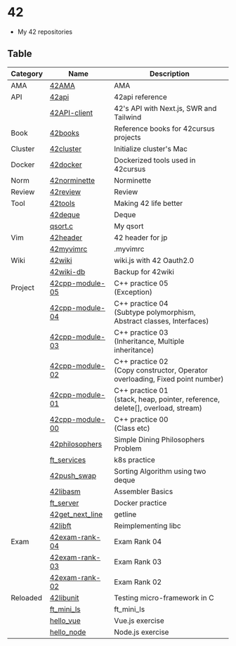 # 42
- My 42 repositories

## Table

| Category | Name                                                             | Description                                                                      |
|----------|------------------------------------------------------------------|----------------------------------------------------------------------------------|
| AMA      | [42AMA](https://github.com/solareenlo/42AMA)                     | AMA                                                                              |
| API      | [42api](https://github.com/solareenlo/42api)                     | 42api reference                                                                  |
|          | [42API-client](https://github.com/solareenlo/42API-client)       | 42's API with Next.js, SWR and Tailwind                                          |
| Book     | [42books](https://github.com/solareenlo/42books)                 | Reference books for 42cursus projects                                            |
| Cluster  | [42cluster](https://github.com/solareenlo/42cluster)             | Initialize cluster's Mac                                                         |
| Docker   | [42docker](https://github.com/solareenlo/42docker)               | Dockerized tools used in 42cursus                                                |
| Norm     | [42norminette](https://github.com/solareenlo/42norminette)       | Norminette                                                                       |
| Review   | [42review](https://github.com/solareenlo/42review)               | Review                                                                           |
| Tool     | [42tools](https://github.com/solareenlo/42tools)                 | Making 42 life better                                                            |
|          | [42deque](https://github.com/solareenlo/42deque)                 | Deque                                                                            |
|          | [qsort.c](https://github.com/solareenlo/qsort.c)                 | My qsort                                                                         |
| Vim      | [42header](https://github.com/solareenlo/42header)               | 42 header for jp                                                                 |
|          | [42myvimrc](https://github.com/solareenlo/42myvimrc)             | .myvimrc                                                                         |
| Wiki     | [42wiki](https://github.com/solareenlo/42wiki)                   | wiki.js with 42 Oauth2.0                                                         |
|          | [42wiki-db](https://github.com/solareenlo/42wiki-db)             | Backup for 42wiki                                                                |
| Project  | [42cpp-module-05](https://github.com/solareenlo/42cpp-module-05) | C++ practice 05<br>(Exception)                                                   |
|          | [42cpp-module-04](https://github.com/solareenlo/42cpp-module-04) | C++ practice 04<br>(Subtype polymorphism, Abstract classes, Interfaces)          |
|          | [42cpp-module-03](https://github.com/solareenlo/42cpp-module-03) | C++ practice 03<br>(Inheritance, Multiple inheritance)                           |
|          | [42cpp-module-02](https://github.com/solareenlo/42cpp-module-02) | C++ practice 02<br>(Copy constructor, Operator overloading, Fixed point number)  |
|          | [42cpp-module-01](https://github.com/solareenlo/42cpp-module-01) | C++ practice 01<br>(stack, heap, pointer, reference, delete[], overload, stream) |
|          | [42cpp-module-00](https://github.com/solareenlo/42cpp-module-00) | C++ practice 00<br>(Class etc)                                                   |
|          | [42philosophers](https://github.com/solareenlo/42philosophers)   | Simple Dining Philosophers Problem                                               |
|          | [ft_services](https://github.com/solareenlo/ft_services)         | k8s practice                                                                     |
|          | [42push_swap](https://github.com/solareenlo/42push_swap)         | Sorting Algorithm using two deque                                                |
|          | [42libasm](https://github.com/solareenlo/42libasm)               | Assembler Basics                                                                 |
|          | [ft_server](https://github.com/solareenlo/ft_server)             | Docker practice                                                                  |
|          | [42get_next_line](https://github.com/solareenlo/42get_next_line) | getline                                                                          |
|          | [42libft](https://github.com/solareenlo/42libft)                 | Reimplementing libc                                                              |
| Exam     | [42exam-rank-04](https://github.com/solareenlo/42exam-rank-04)   | Exam Rank 04                                                                     |
|          | [42exam-rank-03](https://github.com/solareenlo/42exam-rank-03)   | Exam Rank 03                                                                     |
|          | [42exam-rank-02](https://github.com/solareenlo/42exam-rank-02)   | Exam Rank 02                                                                     |
| Reloaded | [42libunit](https://github.com/solareenlo/42libunit)             | Testing micro-framework in C                                                     |
|          | [ft_mini_ls](https://github.com/solareenlo/ft_mini_ls)           | ft_mini_ls                                                                       |
|          | [hello_vue](https://github.com/solareenlo/hello_vue)             | Vue.js exercise                                                                  |
|          | [hello_node](https://github.com/solareenlo/hello_node)           | Node.js exercise                                                                 |
